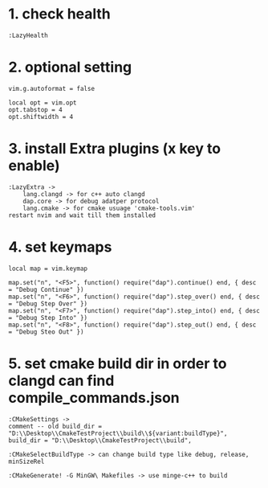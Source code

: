 # 1. check health
```
:LazyHealth
```
# 2. optional setting
```
vim.g.autoformat = false

local opt = vim.opt
opt.tabstop = 4
opt.shiftwidth = 4
```
# 3. install Extra plugins (x key to enable)
```
:LazyExtra ->
	lang.clangd -> for c++ auto clangd
	dap.core -> for debug adatper protocol
	lang.cmake -> for cmake usuage 'cmake-tools.vim'
restart nvim and wait till them installed
```
# 4. set keymaps
```
local map = vim.keymap

map.set("n", "<F5>", function() require("dap").continue() end, { desc = "Debug Continue" })
map.set("n", "<F6>", function() require("dap").step_over() end, { desc = "Debug Step Over" })
map.set("n", "<F7>", function() require("dap").step_into() end, { desc = "Debug Step Into" })
map.set("n", "<F8>", function() require("dap").step_out() end, { desc = "Debug Steo Out" })
```
# 5. set cmake build dir in order to clangd can find compile_commands.json
```
:CMakeSettings ->
comment -- old build_dir = "D:\\Desktop\\CmakeTestProject\\build\\${variant:buildType}",
build_dir = "D:\\Desktop\\CmakeTestProject\\build",

:CMakeSelectBuildType -> can change build type like debug, release, minSizeRel

:CMakeGenerate! -G MinGW\ Makefiles -> use minge-c++ to build
```